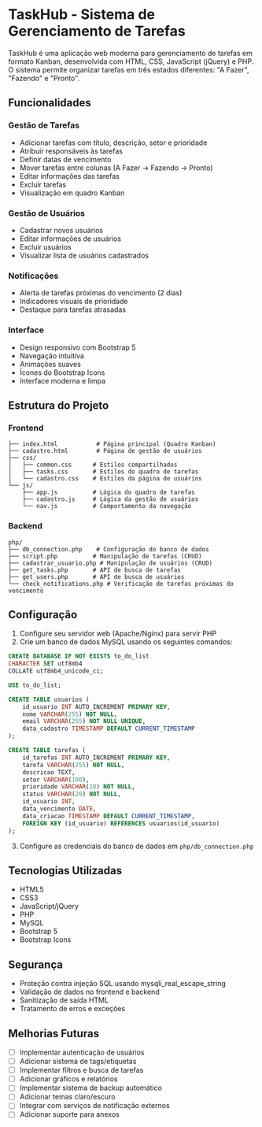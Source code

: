 # TaskHub - Sistema de Gerenciamento de Tarefas

TaskHub é uma aplicação web moderna para gerenciamento de tarefas em formato Kanban, desenvolvida com HTML, CSS, JavaScript (jQuery) e PHP. O sistema permite organizar tarefas em três estados diferentes: "A Fazer", "Fazendo" e "Pronto".

## Funcionalidades

### Gestão de Tarefas
- Adicionar tarefas com título, descrição, setor e prioridade
- Atribuir responsáveis às tarefas
- Definir datas de vencimento
- Mover tarefas entre colunas (A Fazer → Fazendo → Pronto)
- Editar informações das tarefas
- Excluir tarefas
- Visualização em quadro Kanban

### Gestão de Usuários
- Cadastrar novos usuários
- Editar informações de usuários
- Excluir usuários
- Visualizar lista de usuários cadastrados

### Notificações
- Alerta de tarefas próximas do vencimento (2 dias)
- Indicadores visuais de prioridade
- Destaque para tarefas atrasadas

### Interface
- Design responsivo com Bootstrap 5
- Navegação intuitiva
- Animações suaves
- Ícones do Bootstrap Icons
- Interface moderna e limpa

## Estrutura do Projeto

### Frontend
```
├── index.html           # Página principal (Quadro Kanban)
├── cadastro.html        # Página de gestão de usuários
├── css/
│   ├── common.css      # Estilos compartilhados
│   ├── tasks.css       # Estilos do quadro de tarefas
│   └── cadastro.css    # Estilos da página de usuários
└── js/
    ├── app.js          # Lógica do quadro de tarefas
    ├── cadastro.js     # Lógica da gestão de usuários
    └── nav.js          # Comportamento da navegação
```

### Backend
```
php/
├── db_connection.php    # Configuração do banco de dados
├── script.php          # Manipulação de tarefas (CRUD)
├── cadastrar_usuario.php # Manipulação de usuários (CRUD)
├── get_tasks.php       # API de busca de tarefas
├── get_users.php       # API de busca de usuários
└── check_notifications.php # Verificação de tarefas próximas do vencimento
```

## Configuração

1. Configure seu servidor web (Apache/Nginx) para servir PHP
2. Crie um banco de dados MySQL usando os seguintes comandos:

```sql
CREATE DATABASE IF NOT EXISTS to_do_list
CHARACTER SET utf8mb4
COLLATE utf8mb4_unicode_ci;

USE to_do_list;

CREATE TABLE usuarios (
    id_usuario INT AUTO_INCREMENT PRIMARY KEY,
    nome VARCHAR(255) NOT NULL,
    email VARCHAR(255) NOT NULL UNIQUE,
    data_cadastro TIMESTAMP DEFAULT CURRENT_TIMESTAMP
);

CREATE TABLE tarefas (
    id_tarefas INT AUTO_INCREMENT PRIMARY KEY,
    tarefa VARCHAR(255) NOT NULL,
    descricao TEXT,
    setor VARCHAR(100),
    prioridade VARCHAR(10) NOT NULL,
    status VARCHAR(20) NOT NULL,
    id_usuario INT,
    data_vencimento DATE,
    data_criacao TIMESTAMP DEFAULT CURRENT_TIMESTAMP,
    FOREIGN KEY (id_usuario) REFERENCES usuarios(id_usuario)
);
```

3. Configure as credenciais do banco de dados em `php/db_connection.php`

## Tecnologias Utilizadas

- HTML5
- CSS3
- JavaScript/jQuery
- PHP
- MySQL
- Bootstrap 5
- Bootstrap Icons

## Segurança

- Proteção contra injeção SQL usando mysqli_real_escape_string
- Validação de dados no frontend e backend
- Sanitização de saída HTML
- Tratamento de erros e exceções

## Melhorias Futuras

- [ ] Implementar autenticação de usuários
- [ ] Adicionar sistema de tags/etiquetas
- [ ] Implementar filtros e busca de tarefas
- [ ] Adicionar gráficos e relatórios
- [ ] Implementar sistema de backup automático
- [ ] Adicionar temas claro/escuro
- [ ] Integrar com serviços de notificação externos
- [ ] Adicionar suporte para anexos
